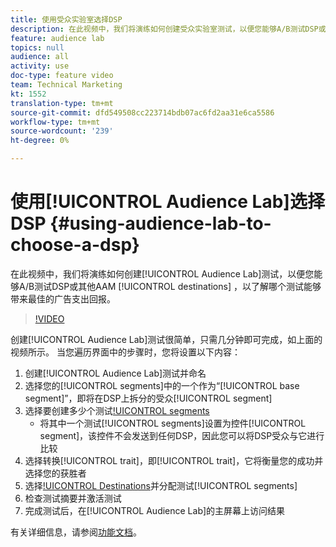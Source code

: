 ```yaml
---
title: 使用受众实验室选择DSP
description: 在此视频中，我们将演练如何创建受众实验室测试，以便您能够A/B测试DSP或其他AAM目标，以了解哪个目标能够带来最佳的广告支出回报。
feature: audience lab
topics: null
audience: all
activity: use
doc-type: feature video
team: Technical Marketing
kt: 1552
translation-type: tm+mt
source-git-commit: dfd549508cc223714bdb07ac6fd2aa31e6ca5586
workflow-type: tm+mt
source-wordcount: '239'
ht-degree: 0%

---
```



# 使用[!UICONTROL Audience Lab]选择DSP {#using-audience-lab-to-choose-a-dsp}

在此视频中，我们将演练如何创建[!UICONTROL Audience Lab]测试，以便您能够A/B测试DSP或其他AAM [!UICONTROL destinations] ，以了解哪个测试能够带来最佳的广告支出回报。

>[!VIDEO](https://video.tv.adobe.com/v/24923/?quality=12)

创建[!UICONTROL Audience Lab]测试很简单，只需几分钟即可完成，如上面的视频所示。 当您遍历界面中的步骤时，您将设置以下内容：

1. 创建[!UICONTROL Audience Lab]测试并命名
1. 选择您的[!UICONTROL segments]中的一个作为“[!UICONTROL base segment]”，即将在DSP上拆分的受众[!UICONTROL segment]
1. 选择要创建多少个测试[!UICONTROL segments](要测试多少个DSP?)
   * 将其中一个测试[!UICONTROL segments]设置为控件[!UICONTROL segment]，该控件不会发送到任何DSP，因此您可以将DSP受众与它进行比较
1. 选择转换[!UICONTROL trait]，即[!UICONTROL trait]，它将衡量您的成功并选择您的获胜者
1. 选择[!UICONTROL Destinations](即DSP)并分配测试[!UICONTROL segments]
1. 检查测试摘要并激活测试
1. 完成测试后，在[!UICONTROL Audience Lab]的主屏幕上访问结果

有关详细信息，请参阅[功能文档](https://marketing.adobe.com/resources/help/en_US/aam/audience-lab.html)。